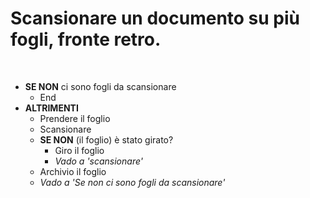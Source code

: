 # Scansionare un documento su più fogli, fronte retro.

<br>

- **SE NON** ci sono fogli da scansionare
  - End
- **ALTRIMENTI**
  - Prendere il foglio
  - Scansionare
  - **SE NON** (il foglio) è stato girato?
    - Giro il foglio
    - _Vado a 'scansionare'_
  - Archivio il foglio
  - _Vado a 'Se non ci sono fogli da scansionare'_
